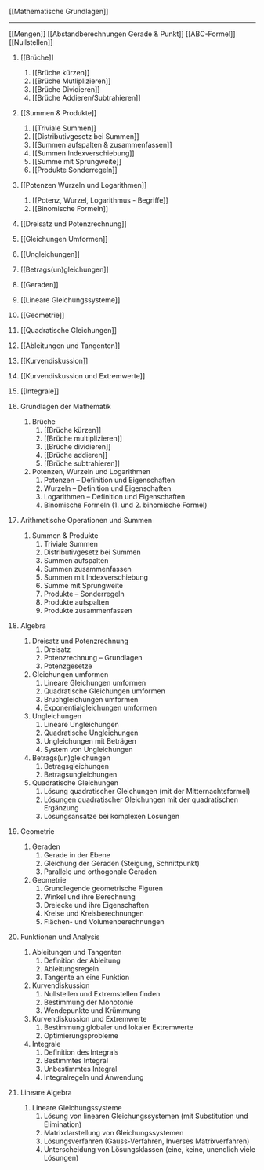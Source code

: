[[Mathematische Grundlagen]]

---

[[Mengen]]
[[Abstandberechnungen Gerade & Punkt]]
[[ABC-Formel]]
[[Nullstellen]]
1. [[Brüche]]
	1. [[Brüche kürzen]]
	2. [[Brüche Mutliplizieren]]
	3. [[Brüche Dividieren]]
	4. [[Brüche Addieren/Subtrahieren]]
2. [[Summen & Produkte]]
	1. [[Triviale Summen]]
	2. [[Distributivgesetz bei Summen]]
	3. [[Summen aufspalten & zusammenfassen]]
	4. [[Summen Indexverschiebung]]
	5. [[Summe mit Sprungweite]]
	6. [[Produkte Sonderregeln]]
3. [[Potenzen Wurzeln und Logarithmen]]
	1. [[Potenz, Wurzel, Logarithmus - Begriffe]]
	2. [[Binomische Formeln]]
4. [[Dreisatz und Potenzrechnung]]
5. [[Gleichungen Umformen]]
6. [[Ungleichungen]]
7. [[Betrags(un)gleichungen]]
8. [[Geraden]]
9. [[Lineare Gleichungssysteme]]
10. [[Geometrie]]
11. [[Quadratische Gleichungen]]
12. [[Ableitungen und Tangenten]]
13. [[Kurvendiskussion]]
14. [[Kurvendiskussion und Extremwerte]]
15. [[Integrale]]

1. Grundlagen der Mathematik
	1. Brüche
        1. [[Brüche kürzen]]
        2. [[Brüche multiplizieren]]
        3. [[Brüche dividieren]]
        4. [[Brüche addieren]]
        5. [[Brüche subtrahieren]]
    2. Potenzen, Wurzeln und Logarithmen
        1. Potenzen – Definition und Eigenschaften
        2. Wurzeln – Definition und Eigenschaften
        3. Logarithmen – Definition und Eigenschaften
        4. Binomische Formeln (1. und 2. binomische Formel)
2. Arithmetische Operationen und Summen
     1. Summen & Produkte
        1. Triviale Summen
        2. Distributivgesetz bei Summen
        3. Summen aufspalten
        4. Summen zusammenfassen
        5. Summen mit Indexverschiebung
        6. Summe mit Sprungweite
        7. Produkte – Sonderregeln
        8. Produkte aufspalten
        9. Produkte zusammenfassen
3. Algebra
	1. Dreisatz und Potenzrechnung
        1. Dreisatz 
        2. Potenzrechnung – Grundlagen
        3. Potenzgesetze
	2. Gleichungen umformen
        1. Lineare Gleichungen umformen
        2. Quadratische Gleichungen umformen
        3. Bruchgleichungen umformen
        4. Exponentialgleichungen umformen
    3. Ungleichungen
        1. Lineare Ungleichungen
        2. Quadratische Ungleichungen
        3. Ungleichungen mit Beträgen
        4. System von Ungleichungen
    4. Betrags(un)gleichungen
        1. Betragsgleichungen
        2. Betragsungleichungen
    5. Quadratische Gleichungen
        1. Lösung quadratischer Gleichungen (mit der Mitternachtsformel)
        2. Lösungen quadratischer Gleichungen mit der quadratischen Ergänzung
        3. Lösungsansätze bei komplexen Lösungen
4. Geometrie
    1. Geraden
        1. Gerade in der Ebene
        2. Gleichung der Geraden (Steigung, Schnittpunkt)
        3. Parallele und orthogonale Geraden
    2. Geometrie
        1. Grundlegende geometrische Figuren
        2. Winkel und ihre Berechnung
        3. Dreiecke und ihre Eigenschaften
        4. Kreise und Kreisberechnungen
        5. Flächen- und Volumenberechnungen
5. Funktionen und Analysis
    1. Ableitungen und Tangenten
        1. Definition der Ableitung
        2. Ableitungsregeln
        3. Tangente an eine Funktion
    2. Kurvendiskussion
        1. Nullstellen und Extremstellen finden
        2. Bestimmung der Monotonie
        3. Wendepunkte und Krümmung
    3. Kurvendiskussion und Extremwerte
        1. Bestimmung globaler und lokaler Extremwerte
        2. Optimierungsprobleme
    4. Integrale
        1. Definition des Integrals
        2. Bestimmtes Integral
        3. Unbestimmtes Integral
        4. Integralregeln und Anwendung
6. Lineare Algebra
    1. Lineare Gleichungssysteme
        1. Lösung von linearen Gleichungssystemen (mit Substitution und Elimination)
        2. Matrixdarstellung von Gleichungssystemen
        3. Lösungsverfahren (Gauss-Verfahren, Inverses Matrixverfahren)
        4. Unterscheidung von Lösungsklassen (eine, keine, unendlich viele Lösungen)


